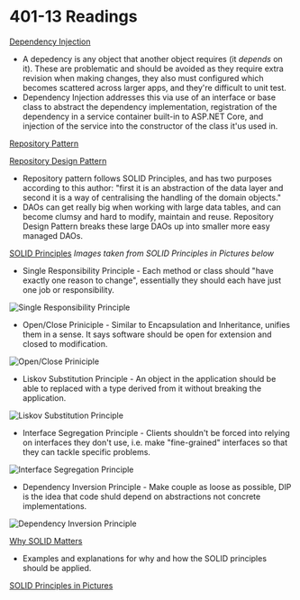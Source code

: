 # 401-13 Readings

[Dependency Injection](https://docs.microsoft.com/en-us/aspnet/core/fundamentals/dependency-injection?view=aspnetcore-3.1)

- A depedency is any object that another object requires (it *depends* on it). These are problematic and should be avoided as they require extra revision when making changes, they also must configured which becomes scattered across larger apps, and they're difficult to unit test.
- Dependency Injection addresses this via use of an interface or base class to abstract the dependency implementation, registration of the dependency in a service container built-in to ASP.NET Core, and injection of the service into the constructor of the class it'us used in.

[Repository Pattern](https://docs.microsoft.com/en-us/aspnet/core/fundamentals/repository-pattern?view=aspnetcore-2.1)


[Repository Design Pattern](https://medium.com/@pererikbergman/repository-design-pattern-e28c0f3e4a30)
- Repository pattern follows SOLID Principles, and has two purposes according to this author: "first it is an abstraction of the data layer and second it is a way of centralising the handling of the domain objects."
- DAOs can get really big when working with large data tables, and can become clumsy and hard to modify, maintain and reuse. Repository Design Pattern breaks these large DAOs up into smaller more easy managed DAOs.

[SOLID Principles](https://www.telerik.com/blogs/30-days-of-tdd-day-five-make-your-code-solid)
*Images taken from SOLID Principles in Pictures below*

- Single Responsibility Principle - Each method or class should "have exactly one reason to change", essentially they should each have just one job or responsibility.

![Single Responsibility Principle](https://miro.medium.com/max/1000/1*P3oONz9Da3Tc1w97fMV73Q.png)

- Open/Close Priniciple - Similar to Encapsulation and Inheritance, unifies them in a sense. It says software should be open for extension and closed to modification.

![Open/Close Priniciple](https://miro.medium.com/max/1000/1*0MtFBmm6L2WVM04qCJOZPQ.png)

- Liskov Substitution Principle - An object in the application should be able to replaced with a type derived from it without breaking the application.

![Liskov Substitution Principle](https://miro.medium.com/max/992/1*2hmyR9L43Vm64MYxj4Y89w.png)

- Interface Segregation Principle - Clients shouldn't be forced into relying on interfaces they don't use, i.e. make "fine-grained" interfaces so that they can tackle specific problems.

![Interface Segregation Principle](https://miro.medium.com/max/992/1*2hmyR9L43Vm64MYxj4Y89w.png)

- Dependency Inversion Principle - Make couple as loose as possible, DIP is the idea that code shuld depend on abstractions not concrete implementations.

![Dependency Inversion Principle](https://miro.medium.com/max/1000/1*Qk8tDmjQlyvwKxNTfXIo0Q.png)

[Why SOLID Matters](https://www.telerik.com/blogs/why-solid-matters)
- Examples and explanations for why and how the SOLID principles should be applied.

[SOLID Principles in Pictures](https://medium.com/backticks-tildes/the-s-o-l-i-d-principles-in-pictures-b34ce2f1e898)
